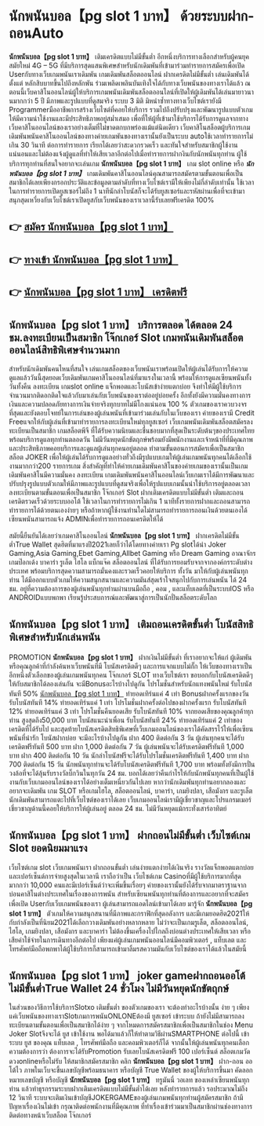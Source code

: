 # นักพนันบอล【pg slot 1 บาท】  ด้วยระบบฝาก-ถอนAuto

**นักพนันบอล【pg slot 1 บาท】** เติมเครดิตแบบไม่มีขั้นต่ำ  อีกหนึ่งบริการทางเลือกสำหรับผู้คนยุคสมัยใหม่ 4G – 5G ที่มีบริการสุดแสนพิเศษสำหรับนักเดิมพันที่เข้ามาร่วมทำรายการสมัครเพื่อเปิด Userกับทางเว็บเกมพนันเราเดิมพัน เกมเดิมพันสล็อตออนไลน์ ฝากเครดิตไม่มีขั้นต่ำ เล่นเดิมพันได้ตั้งแต่ หลักสิบบาทขึ้นไปถึงหลักพัน ร่วมเพลิดเพลินบันเทิงใจได้กับทางเว็บพนันของทางเราได้แล้ว ณ ตอนนี้เว็บคาสิโนออนไลน์ผู้ให้บริการเกมพนันเดิมพันสล็อตออนไลน์ที่เปิดให้ผู้เดิมพันได้เล่นมายาวนานมากกว่า 5 ปี มีภาพและรูปแบบที่ดูสมจริง ระบบ 3 มิติ
มิหนำซ้ำทางทางเว็บไซต์เรายังมี Programmerมืออาชีพการสร้างเว็บไซต์ที่คอยให้บริการ  รวมไปถึงปรับปรุงและพัฒนารูปแบบตัวเกมให้มีความน่าใช้งานและมีประสิทธิภาพอยู่สม่ำเสมอ เพื่อที่ให้ผู้ที่เข้ามาใช้บริการได้รับการดูแลจากทางเว็บคาสิโนออนไลน์ของเราอย่างเต็มที่ไม่ขาดตกบกพร่องแม้แต่นิดเดียว เว็บคาสิโนสล็อตผู้บริการเกมเดิมพันพนันคาสิโนออนไลน์ของทางค่ายเกมพันของทางเรานั้นยังเป็นระบบ autoใช้เวลาทำรายการไม่เกิน 30 วินาที ต่อการทำรายการ เรียกได้เลยว่าสะดวกรวดเร็ว และทันใจสำหรับสมาชิกผู้ใช้งานแน่นอนและไม่ต้องแจ้งผู้ดูแลที่ทำให้เสียเวลาอีกต่อไปเมื่อทำรายการฝากงินกับนักพนันทุกท่าน
ผู้ใช้บริการทุกท่านที่สนใจอยากจะเล่นเกม **นักพนันบอล【pg slot 1 บาท】** เกม slot online หรือ ***นักพนันบอล【pg slot 1 บาท】*** เกมเดิมพันคาสิโนออนไลน์คุณสามารถสมัครตามขั้นตอนเพื่อเป็นสมาชิกได้เลยเพียงกรอกประวัติและข้อมูลตามลำดับที่ทางเว็บไซต์เรามีให้เพียงไม่กี่ลำดับเท่านั้น ใช้เวลาในการทำรายการเปิดยูสเซอร์ไม่ถึง 1 นาทีนักล่าโบนัสก็จะได้รับยูสเซอร์และรหัสผ่านเพื่อที่จะเข้ามาสนุกสุดเหวี่ยงกับเว็บไซต์เราเปิดยูสกับเว็บพนันของเราเวลานี้รับเลยฟรีเครดิต 100%

## 👉 [สมัคร นักพนันบอล【pg slot 1 บาท】](https://archa888.com/)
## 👉 [ทางเข้า นักพนันบอล【pg slot 1 บาท】](https://archa888.com/)
## 👉 [นักพนันบอล【pg slot 1 บาท】 เครดิตฟรี](https://archa888.com/)

## นักพนันบอล【pg slot 1 บาท】 บริการตลอด ได้ตลอด 24 ชม.ลงทะเบียนเป็นสมาชิก โจ๊กเกอร์ Slot เกมพนันเดิมพันสล็อตออนไลน์สิทธิพิเศษจำนวนมาก

สำหรับนักเดิมพันคนไหนที่สนใจ เล่นเกมสล็อตของเว็บพนันเราพร้อมเปิดให้ผู้เล่นได้รับการให้ความดูแลแล้ววันนี้สุดยอดเว็บเดิมพันเกมคาสิโนออนไลน์ที่มาแรงในเวลานี้ พร้อมให้การดูแลเซียนพนันทั้งวันทั้งคืน ลงทะเบียน เกมslot online แจ็กพอตและโบนัสเข้าง่ายแตกบ่อย จึงทำให้มีผู้ใช้บริการจำนวนมากติดอกติดใจแล้วกับมาเล่นกับเว็บพนันของเราต่ออยู่บ่อยครั้ง อีกทั้งยังมีความมั่นคงทางการเงินและความปลอดภัยทางการเงินจ่ายจริงทุกบาทไม่มีโกงแน่นอน 100 % ตัวเกมของเราควบวงจรที่สุดและยังตอบโจทย์ในการเล่นของผู้เล่นพนันที่เข้ามาร่วมเล่นกับในเว็บของเรา
ค่ายของเรามี Credit Freeแจกให้กับผู้เล่นที่เข้ามาทำรายการลงทะเบียนใหม่ทุกยูสเซอร์ เว็บเกมพนันเดิมพันสล็อตสมัครลงทะเบียนเป็นสมาชิก เกมสล็อตพีจี ที่ได้รับความนิยมและชื่นชอบมากที่สุดเป็นระดับต้นๆของประเทศไทย พร้อมบริการดูแลทุกท่านตลอดวัน ไม่มีวันหยุดนักขัตฤกษ์พร้อมยังมีพนักงานและเจ้าหน้าที่ที่มีคุณภาพและประสิทธิภาพคอยบริการและดูแลผู้เล่นทุกคนอยู่ตลอด ทำตามขั้นตอนการสมัครเพื่อเป็นสมาชิก สล็อต JOKER เพื่อให้ผู้เล่นได้รับการดูแลอย่างทั่วถึงมีรูปแบบเกมให้ผู้เล่นเกมพนันทุกคนได้เลือกใช้งานมากกว่า200 รายการเกม
สิ่งสำคัญที่ทำให้ค่ายเกมเดิมพันคาสิโนของค่ายเกมของเรานั้นเป็นเกมเดิมพันคาสิโนมีความมั่นคง ลงทะเบียน  เกมเดิมพันพนันคาสิโนออนไลน์เว็บเกมเราได้มีการพัฒนาและปรับปรุงรูปแบบตัวเกมให้มีภาพและรูปแบบที่ดูสมจริงเพื่อให้รูปแบบเกมนั้นน่าใช้บริการอยู่ตลอดเวลา ลงทะเบียนตามขั้นตอนเพื่อเป็นสมาชิก โจ๊กเกอร์ Slot ฝากเติมเครดิตแบบไม่มีขั้นต่ำ เติมและถอน เครดิตรวดเร็วด้วยระบบออโต้ ใช้เวลาในการทำรายการไม่เกิน 1 นาทีทั้งรายการฝากและถอนสามารถทำรายการได้ด้วยตนเองง่ายๆ หรือถ้าหากผู้ใช้งานท่านใดไม่สามารถทำรายการถอนเงินด้วยตนเองได้เซียนพนันสามารถแจ้ง ADMINเพื่อทำรายการถอนเครดิตให้ได้

สมัยนี้ยืนยันได้เลยว่าเกมคาสิโนออนไลน์ **นักพนันบอล【pg slot 1 บาท】** ฝากเครดิตไม่มีขั้นต่ำTrue Wallet สุดฮิตที่มาแรงปี2021เลยก็ว่าได้โดยทางค่ายเรา Pg slotได้นำ  Joker Gaming,Asia Gaming,Ebet Gaming,Allbet Gaming หรือ Dream Gaming อาณาจักรเกมป๊อกเด้ง บาคาร่า รูเล็ต ไฮโล แบ็กแจ๊ค สล็อตออนไลน์ ที่ได้รับการยอมรับจากจากองค์กรระดับต่างประเทศ พร้อมบริการสุดความสามารถมั่นคงและรวดเร็วคอยให้บริการ ทั้งวัน มาให้กับผู้เล่นพนันทุกท่าน ได้มีออกแบบตัวเกมให้ความสนุกสนานและความมันส์สุดเร้าใจสนุกไปกับการเล่นพนัน ได้ 24 ชม. อยู่ที่ความต้องการของผู้เล่นพนันทุกท่านผ่านบนมือถือ , คอม , และแท็บเลตที่เป็นระบบIOS หรือ ANDROIDแบบพกพา เรียนรู้ประสบการณ์และพัฒนาสู่การเป็นนักปั่นสล็อตระดับโลก

## นักพนันบอล【pg slot 1 บาท】 เติมถอนเครดิตขั้นต่ำ โบนัสสิทธิพิเศษสำหรับนักเล่นพนัน

 PROMOTION  **นักพนันบอล【pg slot 1 บาท】** ฝากเงินไม่มีขั้นต่ำ ที่เราอยากจะให้แก่  ผู้เดิมพัน หรือคุณลูกค้าที่กำลังค้นหาเว็บพนันที่มี โบนัสเครดิตดีๆ และการแจกแบบไม่กั๊ก ให้เว็บของทางเราเป็นอีกหนึ่งตัวเลือกของผู้เล่นเกมพนันทุกคน โจ๊กเกอร์ SLOT ทางเว็บไซต์เรา ขอบอกกับโบนัสเครดิตดีๆ ให้กับสมาชิกได้ลองเล่นกัน จะมีBonusอะไรบ้างไปดูกัน
โปรโมชั่นสำหรับนักแทงพนันใหม่ รับโบนัสทันที 50% [นักพนันบอล【pg slot 1 บาท】](https://archa888.com/) ทำยอดเทิร์นแค่ 4 เท่า
Bonusฝากครั้งแรกของวัน รับโบนัสทันที 14% ทำยอดเทิร์นแค่ 1 เท่า
โปรโมชั่นฝากครั้งต่อไปของฝากครั้งแรก รับโบนัสทันที 12% ทำยอดเทิร์นแค่ 3 เท่า
โปรโมชั่นคืนยอดเสีย รับโบนัสทันที 10% จากยอดเสียของคุณลูกค้าทุกท่าน สูงสุดถึง50,000 บาท
โบนัสแนะนำเพื่อน รับโบนัสทันที 24% ทำยอดเทิร์นแค่ 2 เท่าของเครดิตที่ได้รับไป
และสุดท้ายโบนัสเครดิตสิทธิพิเศษที่เว็บเกมออนไลน์ของเราได้คัดสรรไว้ให้เพื่อเซียนพนันที่น่ารัก โบนัสฝากบ่อย จะมีอะไรบ้างไปดูกัน
ฝาก 400 ติดต่อกัน 3 วัน ผู้เล่นทุกคนจะได้รับเครดิตฟรีทันที 500 บาท
ฝาก 1,000 ติดต่อกัน 7 วัน ผู้เล่นพนันจะได้รับเครดิตฟรีทันที 1,000 บาท
ฝาก 400 ติดต่อกัน 10 วัน นักล่าโบนัสฟรีจะได้รับโปรโมชั่นเครดิตฟรีทันที 1,400 บาท
ฝาก 700 ติดต่อกัน 15 วัน นักพนันทุกท่านจะได้รับโบนัสเครดิตฟรีทันที 1,700 บาท
พร้อมทั้งยังมีการปั่นวงล้อที่จะได้ลุ้นรับรางวัลบิ๊กวินในทุกวัน 24 ชม. บอกได้เลยว่าคืนกำไรให้กับนักพนันทุกคนที่เป็นผู้ใช้งานกับเว็บเกมออนไลน์ของเราได้อย่างเต็มเหนี่ยวกันไปเลย หากว่านักเดิมพันทุกท่านอยากลองและอยากจะเดิมพัน เกม SLOT หรือเกมไฮโล, สล็อตออนไลน์, บาคาร่า, เกมยิงปลา, เสือมังกร และรูเล็ต นักเดิมพันสามารถแตะไปที่เว็บไซต์ของเราได้เลย เว็บเกมออนไลน์เรามีผู้เชี่ยวชาญและโปรแกรมเมอร์เชี่ยวชาญด้านนี้คอยให้บริการให้ผู้เล่นอยู่ ตลอด 24 ชม. ไม่มีวันหยุดแม้กระทั่งเสาร์อาทิตย์

## นักพนันบอล【pg slot 1 บาท】 ฝากถอนไม่มีขั้นต่ำ  เว็บไซต์เกม Slot ยอดนิยมมาแรง

เว็บไซต์เกม slot เว็บเกมพนันเรา ฝากถอนขั้นต่ำ เล่นง่ายแตกง่ายได้เงินจริง รางวัลแจ็กพอตแตกบ่อยและเปอร์เซ็นต์การจ่ายสูงสุดในเวลานี เราถือว่าเป็น เว็บไซต์เกม Casinoที่มีผู้ใช้บริการมากที่สุดมากกว่า 10,000 คนและมีเปอร์เซ็นต์ว่าจะเพิ่มขึ้นเรื่อยๆ ค่ายของเรานั้นยังได้รับจากมาตราฐานจากบ่อนคาสิโนต่างประเทศในเรื่องของการพนัน สำหรับเซียนพนันทุกท่านที่ต้องการและอยากที่จะสมัครเพื่อเปิด Userกับเว็บเกมพนันของเรา ผู้เล่นสามารถแอดไลน์เข้ามาได้เลย
	มารู้จัก **นักพนันบอล【pg slot 1 บาท】** ตัวเกมให้ความสนุกสนานที่มีภาพและกราฟิกที่สุดอลังการ และมีเกมยอดฮิต2021ให้กับกำลังเป็นที่นิยม2021ได้เลือกวางเดิมพันอย่างหลากหลาย  ไม่ว่าจะเป็นเกมรูเล็ต, สล็อตออนไลน์, ไฮโล, เกมยิงปลา, เสือมังกร และบาคาร่า ไม่ต้องขึ้นเครื่องไปไกลถึงบ่อนต่างประเทศให้เสียเวลา หรือเสียค่าใช้จ่ายในการเดินทางอีกต่อไป เพียงแค่ผู้เล่นเกมพนันออนไลน์มีคอมพิวเตอร์ , แท็บเลต และโทรศัพท์มือถือพกพาได้ผู้ใช้บริการก็สามารถเข้ามาลิ้มรสความมันกับเว็บไซต์ของเราได้แล้วในสมัยนี้

## นักพนันบอล【pg slot 1 บาท】 joker gameฝากถอนออโต้ไม่มีขั้นต่ำTrue Wallet 24 ชั่วโมง ไม่มีวันหยุดนักขัตฤกษ์

ในส่วนของวิธีการใช้บริการSlotxo เติมขั้นต่ำ ของตัวเกมของเรา จะต้องทำอะไรบ้างนั้น ง่าย ๆ เพียงแค่เว็บพนันของทางเราSlotเกมการพนันONLONEต้องมี ยูสเซอร์ เข้าระบบ ถ้ายังไม่มีสามารถลงทะเบียนตามขั้นตอนเพื่อเป็นสมาชิกได้ง่าย ๆ จากโหมดการสมัครสมาชิกเพื่อเป็นสมาชิกในช่อง Menu Joker Slotจึงจะได้ ยูส เข้าใช้งาน พอได้มาแล้วก็ให้ทำตามวิธีผ่านSMARTPHONE ต่อไปนี้
เข้าระบบ ยูส  ของคุณ แท็บเลต , โทรศัพท์มือถือ และคอมพิวเตอร์ก็ได้
จากนั้นให้ผู้เล่นพนันทุกคนเลือกความต้องการว่า ต้องการจะได้รับPromotion รับเลยโบนัสเครดิตฟรี 100 เปอร์เซ็นต์ สล็อตเกมวัดดวงonlineหรือไม่รับ
ให้สมาชิกสมัครสมาชิก คลิก **นักพนันบอล【pg slot 1 บาท】** ฝาก-ถอน ออโต้ไว ภาพในเว็บจะขึ้นเลขบัญชีพร้อมธนาคาร หรือบัญชี True Wallet ของผู้ให้บริการขึ้นมา
คัดลอกหมายเลขบัญชี หรือบัญชี **นักพนันบอล【pg slot 1 บาท】** ทรูมันนี่ วอเลท ของเหล่าเซียนพนันทุกท่าน แล้วทำธุรกรรมระบบฝากเติมเครดิตแบบไม่มีขั้นต่ำได้เลย
หลังทำรายการแล้ว รอประมาณไม่ถึง 12 วินาที ระบบจะเติมเงินเข้าบัญชีJOKERGAMEของผู้เล่นเกมพนันทุกท่านผู้สมัครสมาชิก
ถ้ามีปัญหาเรื่องเงินไม่เข้า กรุณาติดต่อพนักงานที่มีคุณภาพ ที่ทำเรื่องเข้าร่วมมาเป็นสมาชิกผ่านช่องทางการติดต่อทางหน้าเว็บสล็อต โจ๊กเกอร์


